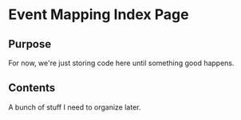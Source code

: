 # Event Mapping Index Page

## Purpose

For now, we're just storing code here until something good happens.

## Contents

A bunch of stuff I need to organize later.
